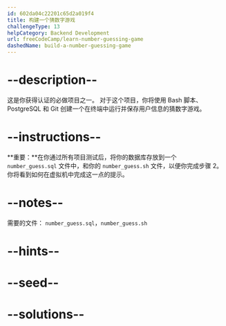 ```yaml
---
id: 602da04c22201c65d2a019f4
title: 构建一个猜数字游戏
challengeType: 13
helpCategory: Backend Development
url: freeCodeCamp/learn-number-guessing-game
dashedName: build-a-number-guessing-game
---
```


# --description--

这是你获得认证的必做项目之一。 对于这个项目，你将使用 Bash 脚本、PostgreSQL 和 Git 创建一个在终端中运行并保存用户信息的猜数字游戏。

# --instructions--

**重要：**在你通过所有项目测试后，将你的数据库存放到一个 `number_guess.sql` 文件中，和你的 `number_guess.sh` 文件，以便你完成步骤 2。 你将看到如何在虚拟机中完成这一点的提示。

# --notes--

需要的文件： `number_guess.sql`，`number_guess.sh`

# --hints--

# --seed--

# --solutions--
